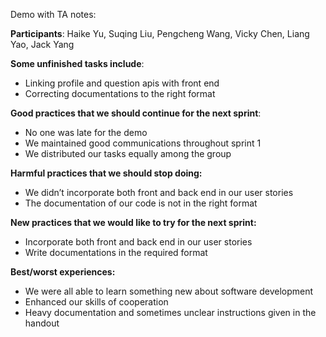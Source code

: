 ﻿Demo with TA notes:

**Participants**: Haike Yu, Suqing Liu, Pengcheng Wang, Vicky Chen, Liang Yao, Jack Yang

**Some unfinished tasks include**:

- Linking profile and question apis with front end
- Correcting documentations to the right format

**Good practices that we should continue for the next sprint**:

- No one was late for the demo
- We maintained good communications throughout sprint 1
- We distributed our tasks equally among the group

**Harmful practices that we should stop doing:**

- We didn’t incorporate both front and back end in our user stories
- The documentation of our code is not in the right format

**New practices that we would like to try for the next sprint:**

- Incorporate both front and back end in our user stories
- Write documentations in the required format

**Best/worst experiences:**

- We were all able to learn something new about software development
- Enhanced our skills of cooperation
- Heavy documentation and sometimes unclear instructions given in the handout
